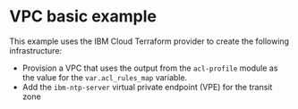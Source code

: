# VPC basic example

This example uses the IBM Cloud Terraform provider to create the following infrastructure:

- Provision a VPC that uses the output from the `acl-profile` module as the value for the `var.acl_rules_map` variable.
- Add the `ibm-ntp-server` virtual private endpoint (VPE) for the transit zone
